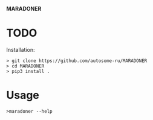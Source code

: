 
**MARADONER**
# TODO
Installation:
```
> git clone https://github.com/autosome-ru/MARADONER
> cd MARADONER
> pip3 install .
```

# Usage
```
>maradoner --help
```